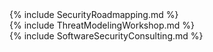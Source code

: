---
---

<div class="servicepadding">
<div class=oddrow>
<a id="roadmapping" class="anchor"></a>
    {% include SecurityRoadmapping.md %}
</div>

<div class=evenrow>
<a id="tmworkshop" class="anchor"></a>
    {% include ThreatModelingWorkshop.md %}
</div>

<div class=oddrow>
<a id="consulting" class="anchor"></a>
    {% include SoftwareSecurityConsulting.md %}
</div>
</div>